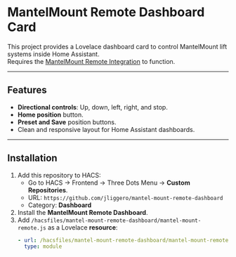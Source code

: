 # MantelMount Remote Dashboard Card

This project provides a Lovelace dashboard card to control MantelMount lift systems inside Home Assistant.  
Requires the [MantelMount Remote Integration](https://github.com/jliggero/mantel-mount-remote-integration) to function.

---

## Features
- **Directional controls**: Up, down, left, right, and stop.
- **Home position** button.
- **Preset and Save** position buttons.
- Clean and responsive layout for Home Assistant dashboards.

---

## Installation
1. Add this repository to HACS:
   - Go to HACS → Frontend → Three Dots Menu → **Custom Repositories**.
   - URL: `https://github.com/jliggero/mantel-mount-remote-dashboard`
   - Category: **Dashboard**
2. Install the **MantelMount Remote Dashboard**.
3. Add `/hacsfiles/mantel-mount-remote-dashboard/mantel-mount-remote.js` as a Lovelace **resource**:
   ```yaml
   - url: /hacsfiles/mantel-mount-remote-dashboard/mantel-mount-remote.js
     type: module
